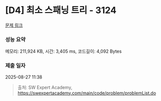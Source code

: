 # [D4] 최소 스패닝 트리 - 3124 

[문제 링크](https://swexpertacademy.com/main/code/problem/problemDetail.do?contestProbId=AV_mSnmKUckDFAWb) 

### 성능 요약

메모리: 211,924 KB, 시간: 3,405 ms, 코드길이: 4,092 Bytes

### 제출 일자

2025-08-27 11:38



> 출처: SW Expert Academy, https://swexpertacademy.com/main/code/problem/problemList.do